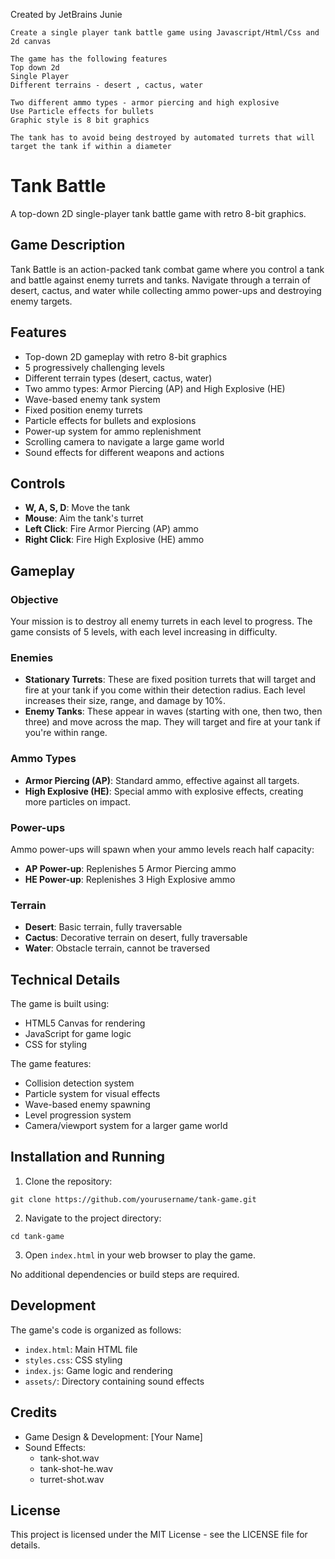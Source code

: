 Created by JetBrains Junie

```text
Create a single player tank battle game using Javascript/Html/Css and 2d canvas 

The game has the following features
Top down 2d
Single Player
Different terrains - desert , cactus, water

Two different ammo types - armor piercing and high explosive
Use Particle effects for bullets
Graphic style is 8 bit graphics

The tank has to avoid being destroyed by automated turrets that will target the tank if within a diameter
```

# Tank Battle

A top-down 2D single-player tank battle game with retro 8-bit graphics.

## Game Description

Tank Battle is an action-packed tank combat game where you control a tank and battle against enemy turrets and tanks.
Navigate through a terrain of desert, cactus, and water while collecting ammo power-ups and destroying enemy targets.

## Features

- Top-down 2D gameplay with retro 8-bit graphics
- 5 progressively challenging levels
- Different terrain types (desert, cactus, water)
- Two ammo types: Armor Piercing (AP) and High Explosive (HE)
- Wave-based enemy tank system
- Fixed position enemy turrets
- Particle effects for bullets and explosions
- Power-up system for ammo replenishment
- Scrolling camera to navigate a large game world
- Sound effects for different weapons and actions

## Controls

- **W, A, S, D**: Move the tank
- **Mouse**: Aim the tank's turret
- **Left Click**: Fire Armor Piercing (AP) ammo
- **Right Click**: Fire High Explosive (HE) ammo

## Gameplay

### Objective
Your mission is to destroy all enemy turrets in each level to progress. The game consists of 5 levels, with each level increasing in difficulty.

### Enemies
- **Stationary Turrets**: These are fixed position turrets that will target and fire at your tank if you come within their detection radius. Each level increases their size, range, and damage by 10%.
- **Enemy Tanks**: These appear in waves (starting with one, then two, then three) and move across the map. They will target and fire at your tank if you're within range.

### Ammo Types
- **Armor Piercing (AP)**: Standard ammo, effective against all targets.
- **High Explosive (HE)**: Special ammo with explosive effects, creating more particles on impact.

### Power-ups
Ammo power-ups will spawn when your ammo levels reach half capacity:
- **AP Power-up**: Replenishes 5 Armor Piercing ammo
- **HE Power-up**: Replenishes 3 High Explosive ammo

### Terrain
- **Desert**: Basic terrain, fully traversable
- **Cactus**: Decorative terrain on desert, fully traversable
- **Water**: Obstacle terrain, cannot be traversed

## Technical Details

The game is built using:
- HTML5 Canvas for rendering
- JavaScript for game logic
- CSS for styling

The game features:
- Collision detection system
- Particle system for visual effects
- Wave-based enemy spawning
- Level progression system
- Camera/viewport system for a larger game world

## Installation and Running

1. Clone the repository:
```
git clone https://github.com/yourusername/tank-game.git
```

2. Navigate to the project directory:
```
cd tank-game
```

3. Open `index.html` in your web browser to play the game.

No additional dependencies or build steps are required.

## Development

The game's code is organized as follows:
- `index.html`: Main HTML file
- `styles.css`: CSS styling
- `index.js`: Game logic and rendering
- `assets/`: Directory containing sound effects

## Credits

- Game Design & Development: [Your Name]
- Sound Effects: 
  - tank-shot.wav
  - tank-shot-he.wav
  - turret-shot.wav

## License

This project is licensed under the MIT License - see the LICENSE file for details.